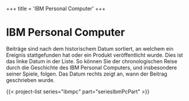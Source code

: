 +++
title = 'IBM Personal Computer'
+++

# IBM Personal Computer

Beiträge sind nach dem historischem Datum sortiert, an welchem ein Ereignis stattgefunden hat oder ein Produkt veröffentlicht wurde. Dies ist das linke Datum in der Liste. So können Sie der chronologischen Reise durch die Geschichte des IBM Personal Computers, und insbesondere seiner Spiele, folgen. Das Datum rechts zeigt an, wann der Beitrag geschrieben wurde.

{{< project-list series="ibmpc" part="seriesIbmPcPart" >}}
